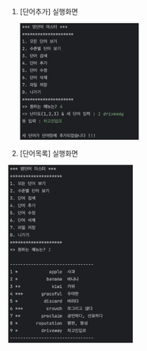 1. [단어추가] 실행화면

   <img src="https://github.com/SeoGyeongmi/PP1_Project1/blob/master/screenshots/s1.png" width="50%" height="50%"/>

2. [단어목록] 실행화면

   
  <img src="https://github.com/SeoGyeongmi/PP1_Project1/blob/master/screenshots/s2.png" width="50%" height="50%"/>
